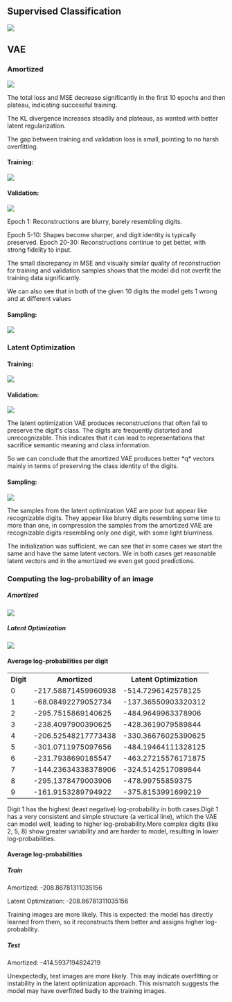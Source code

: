 
<h2>Supervised Classification</h2>

<img src="./results/cnn/validation_metrics_CNN.png" 
  style="max-width: 10%;height: auto;"/>

<h2>VAE</h2>
<h3>Amortized</h3>
<img src="./results/amortized/loss_curves.png"/>
<p>The total loss and MSE decrease significantly in the first 10 epochs and then plateau, 
indicating successful training.</p>
<p>The KL divergence increases steadily and plateaus, as wanted with better latent 
regularization.</p> 
<p>The gap between training and validation loss is small, pointing to no harsh overfitting.</p> 

<h4>Training:</h4>
<img src="./results/amortized/train_reconstructions_all_epochs.png"/>
<h4>Validation:</h4>
<img src="./results/amortized/val_reconstructions_all_epochs.png"/>

<p>Epoch 1: Reconstructions are blurry, barely resembling digits.</p>
<p>Epoch 5-10: Shapes become sharper, and digit identity is typically
preserved. Epoch 20-30: Reconstructions continue to get better, with
strong fidelity to input.</p>
<p>The small discrepancy in MSE and visually similar quality of
reconstruction for training and validation samples shows that the model
did not overfit the training data significantly.</p>
<p>We can also see that in both of the given 10 digits the model gets 1
wrong and at different values</p>

<h4>Sampling:</h4>
<img src="./results/amortized/samples_all_epochs.png"/>

<h3>Latent Optimization</h3>
<h4>Training:</h4>
<img src="./results/latent_optimization/train_reconstructions_all_epochs.png"/>
<h4>Validation:</h4>
<img src="./results/latent_optimization/val_reconstructions_all_epochs.png"/>

<p>The latent optimization VAE produces reconstructions that often fail to 
preserve the digit's class. The digits are frequently distorted and 
unrecognizable. This indicates that it can lead to representations that sacrifice 
semantic meaning and class information.</p>
<p>So we can conclude that the amortized VAE produces better *q* vectors
mainly in terms of preserving the class identity of the digits.</p>

<h4>Sampling:</h4>
<img src="./results/latent_optimization/samples_all_epochs.png"/>

<p>The samples from the latent optimization VAE are poor but appear like
recognizable digits. They appear like blurry digits resembling some time
to more than one, in compression the samples from the amortized VAE are
recognizable digits resembling only one digit, with some light
blurriness.</p>
<p>The initialization was sufficient, we can see that in some cases we
start the same and have the same latent vectors. We in both cases get
reasonable latent vectors and in the amortized we even get good
predictions.</p>

<h3>Computing the log-probability of an image</h3>
<h5>Amortized</h5>
<img src="./results/amortized/digit_log_probabilities.png"/>
<h5>Latent Optimization</h5>
<img src="./results/latent_optimization/digit_log_probabilities.png"/>

<h4>Average log-probabilities per digit </h4>
<table>
  <tr>
    <th>Digit</th>
    <th>Amortized</th>
    <th>Latent Optimization</th>
  </tr>
  <tr>
    <td>0</td>
    <td>-217.58871459960938 </td>
    <td>-514.7296142578125</td>
  </tr>
  <tr>
    <td>1</td>
    <td>-68.08492279052734</td>
    <td>-137.36550903320312</td>
  </tr>
  <tr>
    <td>2</td>
    <td>-295.7515869140625</td>
    <td>-484.9649963378906</td>
  </tr>
  <tr>
    <td>3</td>
    <td>-238.4097900390625</td>
    <td>-428.3619079589844</td>
  </tr>
  <tr>
    <td>4</td>
    <td>-206.52548217773438</td>
    <td>-330.36676025390625</td>
  </tr>
  <tr>
    <td>5</td>
    <td>-301.0711975097656</td>
    <td>-484.19464111328125</td>
  </tr>
  <tr>
    <td>6</td>
    <td>-231.7938690185547</td>
    <td>-463.27215576171875</td>
  </tr>
  <tr>
    <td>7</td>
    <td>-144.23634338378906</td>
    <td>-324.5142517089844</td>
  </tr>
  <tr>
    <td>8</td>
    <td>-295.1378479003906</td>
    <td>-478.99755859375 </td>
  </tr>
  <tr>
    <td>9</td>
    <td>-161.9153289794922</td>
    <td>-375.8153991699219</td>
  </tr>
</table>
<p> Digit 1 has the highest (least negative) log-probability in both cases.Digit 1 
has a very consistent and simple structure (a vertical line), which the VAE can 
model well, leading to higher log-probability.More complex digits (like 2, 5, 8) 
show greater variability and are harder to model, resulting in lower 
log-probabilities.</p>

<h4>Average log-probabilities</h4>
<h5>Train</h5>
<p>Amortized: -208.86781311035156</p>
<p>Latent Optimization: -208.86781311035156</p>
<p>Training images are more likely. This is 
expected: the model has directly learned 
from them, so it reconstructs them better 
and assigns higher log-probability.</p>

<h5>Test</h5>
<p>Amortized: -414.5937194824219</p>
<p>Unexpectedly, test images are more likely. 
This may indicate overfitting or instability in 
the latent optimization approach. This 
mismatch suggests the model may have 
overfitted badly to the training images. </p>


